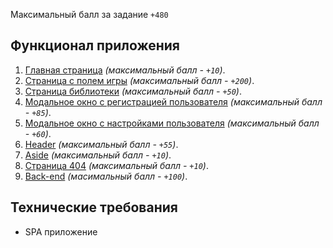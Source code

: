 Максимальный балл за задание `+480`

## Функционал приложения

 1. [Главная страница](modules/main-page.md) _(максимальный балл - `+10`)_.
 2. [Страница с полем игры](modules/playground.md) _(максимальный балл - `+200`)_.
 3. [Страница библиотеки](modules/library.md) _(максимальный балл - `+50`)_.
 4. [Модальное окно с регистрацией пользователя](modules/register.md) _(максимальный балл - `+85`)_.
 5. [Модальное окно с настройками пользователя](modules/settings.md) _(максимальный балл - `+60`)_.
 6. [Header](modules/header.md) _(максимальный балл - `+55`)_.
 7. [Aside](modules/aside.md) _(максимальный балл - `+10`)_.
 8. [Страница 404](modules/404-page.md) _(максимальный балл - `+10`)_.
 9. [Back-end](modules/back-end.md) _(масимальный балл - `+100`)_.

## Технические требования
 - SPA приложение

